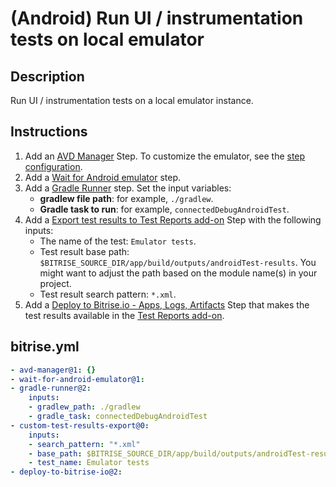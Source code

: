 # (Android) Run UI / instrumentation tests on local emulator

## Description

Run UI / instrumentation tests on a local emulator instance.

## Instructions

1. Add an [AVD Manager](https://github.com/bitrise-steplib/steps-avd-manager) Step. To customize the emulator, see the [step configuration](https://github.com/bitrise-steplib/steps-avd-manager#%EF%B8%8F-configuration).
2. Add a [Wait for Android emulator](https://github.com/bitrise-steplib/steps-wait-for-android-emulator) step.
3. Add a [Gradle Runner](https://github.com/bitrise-steplib/steps-gradle-runner) step. Set the input variables:
    - **gradlew file path**: for example, `./gradlew`.
    - **Gradle task to run**: for example, `connectedDebugAndroidTest`.
4. Add a [Export test results to Test Reports add-on](https://github.com/bitrise-steplib/step-custom-test-results-export) Step with the following inputs:
    - The name of the test: `Emulator tests`.
    - Test result base path: `$BITRISE_SOURCE_DIR/app/build/outputs/androidTest-results`. You might want to adjust the path based on the module name(s) in your project.
    - Test result search pattern: `*.xml`.
5. Add a [Deploy to Bitrise.io - Apps, Logs, Artifacts](https://www.bitrise.io/integrations/steps/deploy-to-bitrise-io) Step that makes the test results available in the [Test Reports add-on](https://devcenter.bitrise.io/en/testing/test-reports.html).

## bitrise.yml

```yaml
- avd-manager@1: {}
- wait-for-android-emulator@1:
- gradle-runner@2:
    inputs:
    - gradlew_path: ./gradlew
    - gradle_task: connectedDebugAndroidTest
- custom-test-results-export@0:
    inputs:
    - search_pattern: "*.xml"
    - base_path: $BITRISE_SOURCE_DIR/app/build/outputs/androidTest-results
    - test_name: Emulator tests
- deploy-to-bitrise-io@2:
```
